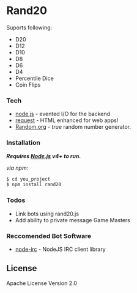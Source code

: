 # Rand20
Suports following:
  - D20
  - D12
  - D10
  - D8
  - D6
  - D4
  - Percentile Dice
  - Coin Flips



### Tech
* [node.js] - evented I/O for the backend
* [request] - HTML enhanced for web apps!
* [Random.org] - *true* random number generator.

### Installation

___Requires [Node.js](https://nodejs.org/) v4+ to run.___

*via npm:*
```sh
$ cd you_project
$ npm install rand20
```

### Todos

 - Link bots using rand20.js
 - Add ability to private message Game Masters

### Reccomended Bot Software
 * [node-irc] - NodeJS IRC client library


License
----
Apache License Version 2.0

   [request]: <https://github.com/request/request>
   [node.js]: <http://nodejs.org>
   [Random.org]: <https://www.random.org/>
   [node-irc]: <https://github.com/martynsmith/node-irc>
